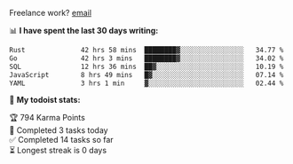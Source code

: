 Freelance work? [email](mailto:fanosoro@gmail.com)

📊 **I have spent the last 30 days writing:**
<!--START_SECTION:waka-->

```txt
Rust              42 hrs 58 mins  ████████▓░░░░░░░░░░░░░░░░   34.77 %
Go                42 hrs 3 mins   ████████▓░░░░░░░░░░░░░░░░   34.02 %
SQL               12 hrs 36 mins  ██▓░░░░░░░░░░░░░░░░░░░░░░   10.19 %
JavaScript        8 hrs 49 mins   █▓░░░░░░░░░░░░░░░░░░░░░░░   07.14 %
YAML              3 hrs 1 min     ▓░░░░░░░░░░░░░░░░░░░░░░░░   02.44 %
```

<!--END_SECTION:waka-->

🚧 **My todoist stats:**
<!-- TODO-IST:START -->
🏆  794 Karma Points           
🌸  Completed 3 tasks today           
✅  Completed 14 tasks so far           
⏳  Longest streak is 0 days
<!-- TODO-IST:END -->
